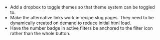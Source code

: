 - Add a dropbox to toggle themes so that theme system can be toggled to.
- Make the alternative links work in recipe slug pages. They need to be dynamically created on demand to reduce initial html load.
- Have the number badge in active filters be anchored to the filter icon rather than the whole button.
